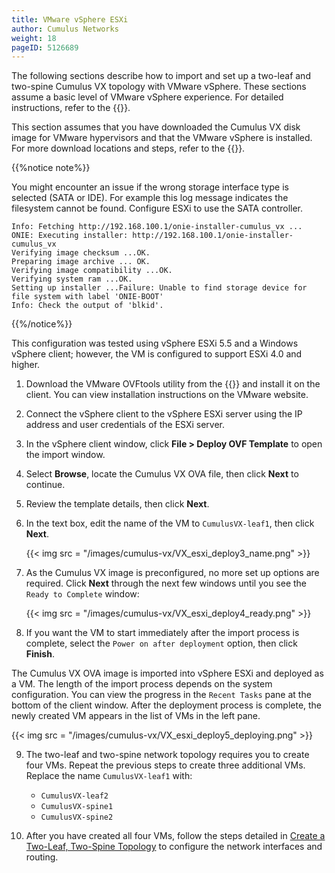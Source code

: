 ```yaml
---
title: VMware vSphere ESXi
author: Cumulus Networks
weight: 18
pageID: 5126689
---
```

The following sections describe how to import and set up a two-leaf and two-spine Cumulus VX topology with VMware vSphere. These sections assume a basic level of VMware vSphere experience. For detailed instructions, refer to the {{<exlink url="https://docs.vmware.com/en/VMware-vSphere/index.html" text="VMware vSphere documentation">}}.

This section assumes that you have downloaded the Cumulus VX disk image for VMware hypervisors and that the VMware vSphere is installed. For more download locations and steps, refer to the {{<link url="Getting-Started" text="Getting Started">}}.

{{%notice note%}}

You might encounter an issue if the wrong storage interface type is selected (SATA or IDE). For example this log message indicates the filesystem cannot be found. Configure ESXi to use the SATA controller.

```
Info: Fetching http://192.168.100.1/onie-installer-cumulus_vx ...
ONIE: Executing installer: http://192.168.100.1/onie-installer-cumulus_vx
Verifying image checksum ...OK.
Preparing image archive ... OK.
Verifying image compatibility ...OK.
Verifying system ram ...OK.
Setting up installer ...Failure: Unable to find storage device for file system with label 'ONIE-BOOT'
Info: Check the output of 'blkid'.
```

{{%/notice%}}

This configuration was tested using vSphere ESXi 5.5 and a Windows vSphere client; however, the VM is configured to support ESXi 4.0 and higher.

1. Download the VMware OVFtools utility from the {{<exlink url="https://my.vmware.com/web/vmware/details?productId=352&downloadGroup=OVFTOOL350" text="VMware downloads page">}} and install it on the client. You can view installation instructions on the VMware website.

2. Connect the vSphere client to the vSphere ESXi server using the IP address and user credentials of the ESXi server.

3. In the vSphere client window, click **File \> Deploy OVF Template** to open the import window.

4. Select **Browse**, locate the Cumulus VX OVA file, then click **Next** to continue.

5. Review the template details, then click **Next**.

6. In the text box, edit the name of the VM to `CumulusVX-leaf1`, then click **Next**.

    {{< img src = "/images/cumulus-vx/VX_esxi_deploy3_name.png" >}}

7. As the Cumulus VX image is preconfigured, no more set up options are required. Click **Next** through the next few windows until you see the `Ready to Complete` window:

    {{< img src = "/images/cumulus-vx/VX_esxi_deploy4_ready.png" >}}

8. If you want the VM to start immediately after the import process is complete, select the `Power on after deployment` option, then click **Finish**.

The Cumulus VX OVA image is imported into vSphere ESXi and deployed as a VM. The length of the import process depends on the system configuration. You can view the progress in the `Recent Tasks` pane at the bottom of the client window. After the deployment process is complete, the newly created VM appears in the list of VMs in the left pane.

{{< img src = "/images/cumulus-vx/VX_esxi_deploy5_deploying.png" >}}

9. The two-leaf and two-spine network topology requires you to create four VMs. Repeat the previous steps to create three additional VMs. Replace the name `CumulusVX-leaf1` with:

   - `CumulusVX-leaf2`
   - `CumulusVX-spine1`
   - `CumulusVX-spine2`

2. After you have created all four VMs, follow the steps detailed in [Create a Two-Leaf, Two-Spine Topology](/cumulus-vx/Create-a-Two-Leaf-Two-Spine-Topology) to configure the network interfaces and routing.
